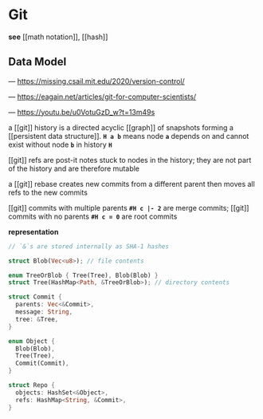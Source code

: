 # Git

**see** [[math notation]], [[hash]]

## Data Model

&mdash; <https://missing.csail.mit.edu/2020/version-control/>

&mdash; <https://eagain.net/articles/git-for-computer-scientists/>

&mdash; <https://youtu.be/u0VotuGzD_w?t=13m49s>

a [[git]] history is a directed acyclic [[graph]] of snapshots forming a [[persistent data structure]]. **`H a b`** means node **`a`** depends on and cannot exist without node **`b`** in history **`H`**

[[git]] refs are post-it notes stuck to nodes in the history; they are not part of the history and are therefore mutable

a [[git]] rebase creates new commits from a different parent then moves all refs to the new commits

[[git]] commits with multiple parents **`#H c |- 2`** are merge commits; [[git]] commits with no parents **`#H c = 0`** are root commits

**representation**

```rust
// `&`s are stored internally as SHA-1 hashes

struct Blob(Vec<u8>); // file contents

enum TreeOrBlob { Tree(Tree), Blob(Blob) }
struct Tree(HashMap<Path, &TreeOrBlob>); // directory contents

struct Commit {
  parents: Vec<&Commit>,
  message: String,
  tree: &Tree,
}

enum Object {
  Blob(Blob),
  Tree(Tree),
  Commit(Commit),
}

struct Repo {
  objects: HashSet<&Object>,
  refs: HashMap<String, &Commit>,
}
```
